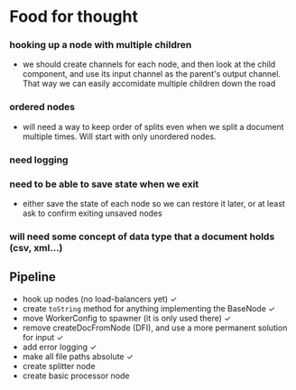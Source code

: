 # Food for thought

### hooking up a node with multiple children

* we should create channels for each node, and then look at the child component, and use its input channel as the parent's output channel. That way we can easily accomidate multiple children down the road

### ordered nodes

* will need a way to keep order of splits even when we split a document multiple times. Will start with only unordered nodes.

### need logging

### need to be able to save state when we exit

* either save the state of each node so we can restore it later, or at least ask to confirm exiting unsaved nodes

### will need some concept of data type that a document holds (csv, xml...)



## Pipeline

* hook up nodes (no load-balancers yet) ✓
* create `toString` method for anything implementing the BaseNode ✓
* move WorkerConfig to spawner (it is only used there) ✓
* remove createDocFromNode (DFI), and use a more permanent solution for input ✓
* add error logging ✓
* make all file paths absolute ✓
* create splitter node
* create basic processor node
